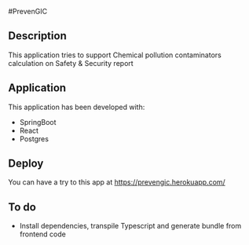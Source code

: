#PrevenGIC

## Description
This application tries to support Chemical pollution contaminators calculation on Safety & Security report

## Application
This application has been developed with:
 - SpringBoot
 - React
 - Postgres 

## Deploy
You can have a try to this app at https://prevengic.herokuapp.com/


## To do
- Install dependencies, transpile Typescript and generate bundle from frontend code


